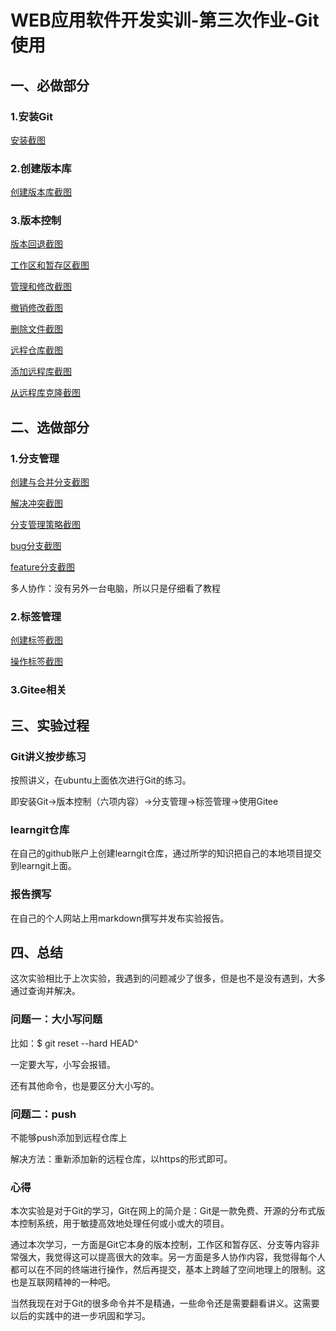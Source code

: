 # WEB应用软件开发实训-第三次作业-Git使用
## 一、必做部分
### 1.安装Git
[安装截图](http://note.youdao.com/s/7bFNu0yH)

### 2.创建版本库
[创建版本库截图](http://note.youdao.com/s/AHa6iOXB)

### 3.版本控制
[版本回退截图](http://note.youdao.com/s/BUQFgg8S)

[工作区和暂存区截图](http://note.youdao.com/s/KmqchAQI)

[管理和修改截图](http://note.youdao.com/s/NUzNQ9lT)

[撤销修改截图](http://note.youdao.com/s/G7wySjy9)

[删除文件截图](http://note.youdao.com/s/aEgqxKvY)

[远程仓库截图](http://note.youdao.com/s/96KwhoaD)

[添加远程库截图](http://note.youdao.com/s/A9r4vwvl)

[从远程库克隆截图](http://note.youdao.com/s/Px39um2W)
## 二、选做部分
### 1.分支管理
[创建与合并分支截图](http://note.youdao.com/s/avxq92rW)

[解决冲突截图](http://note.youdao.com/s/QkVrA2W)

[分支管理策略截图](http://note.youdao.com/s/Jt3A2BRz)

[bug分支截图](http://note.youdao.com/s/TBbCZmr7)

[feature分支截图](http://note.youdao.com/s/CWd54DnS)

多人协作：没有另外一台电脑，所以只是仔细看了教程
### 2.标签管理
[创建标签截图](http://note.youdao.com/s/IxQdioZk)

[操作标签截图](http://note.youdao.com/s/C4k7y1ng)

### 3.Gitee相关

## 三、实验过程
### Git讲义按步练习
按照讲义，在ubuntu上面依次进行Git的练习。

即安装Git->版本控制（六项内容）->分支管理->标签管理->使用Gitee

### learngit仓库
在自己的github账户上创建learngit仓库，通过所学的知识把自己的本地项目提交到learngit上面。

### 报告撰写
在自己的个人网站上用markdown撰写并发布实验报告。

## 四、总结
这次实验相比于上次实验，我遇到的问题减少了很多，但是也不是没有遇到，大多通过查询并解决。
### 问题一：大小写问题
比如：$ git reset --hard HEAD^

一定要大写，小写会报错。

还有其他命令，也是要区分大小写的。

### 问题二：push
不能够push添加到远程仓库上

解决方法：重新添加新的远程仓库，以https的形式即可。

### 心得
本次实验是对于Git的学习，Git在网上的简介是：Git是一款免费、开源的分布式版本控制系统，用于敏捷高效地处理任何或小或大的项目。

通过本次学习，一方面是Git它本身的版本控制，工作区和暂存区、分支等内容非常强大，我觉得这可以提高很大的效率。另一方面是多人协作内容，我觉得每个人都可以在不同的终端进行操作，然后再提交，基本上跨越了空间地理上的限制。这也是互联网精神的一种吧。

当然我现在对于Git的很多命令并不是精通，一些命令还是需要翻看讲义。这需要以后的实践中的进一步巩固和学习。



